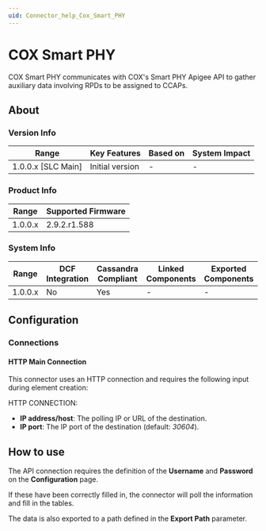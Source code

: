 ```yaml
---
uid: Connector_help_Cox_Smart_PHY
---
```


# COX Smart PHY

COX Smart PHY communicates with COX's Smart PHY Apigee API to gather auxiliary data involving RPDs to be assigned to CCAPs.

## About

### Version Info

| Range                | Key Features     | Based on     | System Impact     |
|----------------------|------------------|--------------|-------------------|
| 1.0.0.x [SLC Main]   | Initial version  | -            | -                 |

### Product Info

| Range     | Supported Firmware     |
|-----------|------------------------|
| 1.0.0.x   | 2.9.2.r1.588           |

### System Info

| Range     | DCF Integration     | Cassandra Compliant     | Linked Components     | Exported Components     |
|-----------|---------------------|-------------------------|-----------------------|-------------------------|
| 1.0.0.x   | No                  | Yes                     | -                     | -                       |

## Configuration

### Connections

#### HTTP Main Connection

This connector uses an HTTP connection and requires the following input during element creation:

HTTP CONNECTION:

- **IP address/host**: The polling IP or URL of the destination.
- **IP port**: The IP port of the destination (default: *30604*).

## How to use

The API connection requires the definition of the **Username** and **Password** on the **Configuration** page.

If these have been correctly filled in, the connector will poll the information and fill in the tables.

The data is also exported to a path defined in the **Export Path** parameter.

